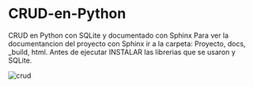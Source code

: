 # CRUD-en-Python
CRUD en Python con SQLite y documentado con Sphinx
Para ver la documentancion del proyecto con Sphinx ir a la carpeta: Proyecto, docs, _build, html.
Antes de ejecutar INSTALAR las librerias que se usaron y SQLite.

![crud](https://user-images.githubusercontent.com/79263281/226748079-7c15fa1f-6982-4c78-816e-421e31dc7825.PNG)
